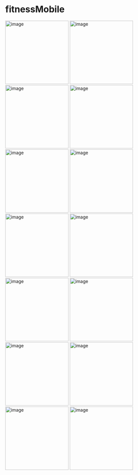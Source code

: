 # fitnessMobile
<p float="left">
  <img width="200" alt="image" src="https://github.com/user-attachments/assets/718421f5-329f-4dcf-a7ac-549ec3fcfd24" /> 
  <img width="200" alt="image" src="https://github.com/user-attachments/assets/df67e3d8-47df-45cc-8a96-f47a2c3ef852" />
  <img width="200" alt="image" src="https://github.com/user-attachments/assets/56e4da1e-2b9d-47b8-aca0-8c1f6751ed21" />
  <img width="200" alt="image" src="https://github.com/user-attachments/assets/83b7cf84-0bef-43b7-adac-7d401d612a03" />
  <img width="200" alt="image" src="https://github.com/user-attachments/assets/c26fd8fd-b2cc-4b66-9118-57519330704a" />
  <img width="200" alt="image" src="https://github.com/user-attachments/assets/36ae6c96-9543-4a9c-9428-11f0c83e9428" />
  <img width="200" alt="image" src="https://github.com/user-attachments/assets/747098d3-0645-4e20-b959-782d9d92db3c" />
  <img width="200" alt="image" src="https://github.com/user-attachments/assets/24fc87c8-9b17-4b7f-a603-3937749e00cf" />
  <img width="200" alt="image" src="https://github.com/user-attachments/assets/cce4c87e-79dc-4d8b-b0b8-4d849229d1dc" />
  <img width="200" alt="image" src="https://github.com/user-attachments/assets/51e7e85e-f96e-43ca-85ab-2afb73120ad6" />
  <img width="200" alt="image" src="https://github.com/user-attachments/assets/573a735b-65c9-4679-afdd-0b2c2f9b1244" />
  <img width="200" alt="image" src="https://github.com/user-attachments/assets/1ddc0b83-bad1-4f57-b95f-90cde6b1c6da" />
  <img width="200" alt="image" src="https://github.com/user-attachments/assets/15a92a9f-90b7-4ec6-a58a-07b8a362c53d" />
  <img width="200" alt="image" src="https://github.com/user-attachments/assets/65a144ea-af84-475c-81af-279e083b0f80" />

</p>


